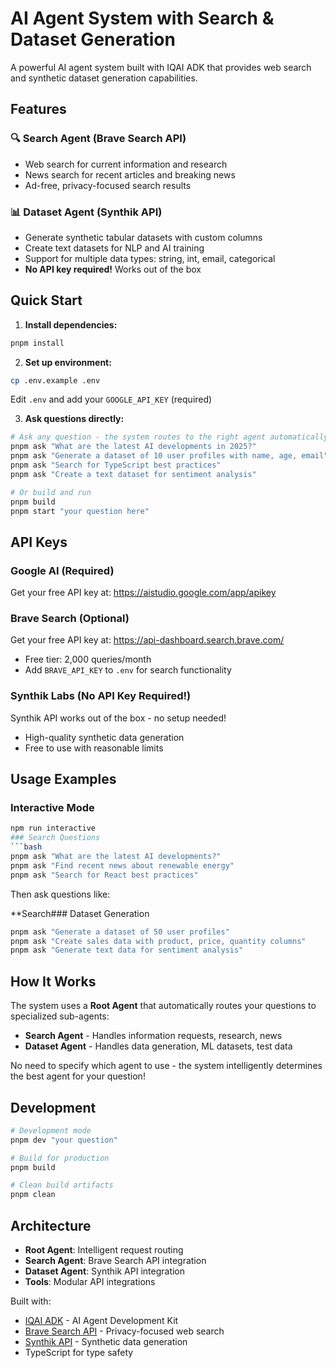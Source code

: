 # AI Agent System with Search & Dataset Generation

A powerful AI agent system built with IQAI ADK that provides web search and synthetic dataset generation capabilities.

## Features

### 🔍 Search Agent (Brave Search API)
- Web search for current information and research
- News search for recent articles and breaking news  
- Ad-free, privacy-focused search results

### 📊 Dataset Agent (Synthik API)
- Generate synthetic tabular datasets with custom columns
- Create text datasets for NLP and AI training
- Support for multiple data types: string, int, email, categorical
- **No API key required!** Works out of the box

## Quick Start

1. **Install dependencies:**
```bash
pnpm install
```

2. **Set up environment:**
```bash
cp .env.example .env
```
Edit `.env` and add your `GOOGLE_API_KEY` (required)

3. **Ask questions directly:**
```bash
# Ask any question - the system routes to the right agent automatically
pnpm ask "What are the latest AI developments in 2025?"
pnpm ask "Generate a dataset of 10 user profiles with name, age, email"
pnpm ask "Search for TypeScript best practices"
pnpm ask "Create a text dataset for sentiment analysis"

# Or build and run
pnpm build
pnpm start "your question here"
```

## API Keys

### Google AI (Required)
Get your free API key at: https://aistudio.google.com/app/apikey

### Brave Search (Optional)
Get your free API key at: https://api-dashboard.search.brave.com/
- Free tier: 2,000 queries/month
- Add `BRAVE_API_KEY` to `.env` for search functionality

### Synthik Labs (No API Key Required!)
Synthik API works out of the box - no setup needed!
- High-quality synthetic data generation
- Free to use with reasonable limits

## Usage Examples

### Interactive Mode
```bash
npm run interactive
### Search Questions
```bash
pnpm ask "What are the latest AI developments?"
pnpm ask "Find recent news about renewable energy"
pnpm ask "Search for React best practices"
```
Then ask questions like:

**Search### Dataset Generation
```bash
pnpm ask "Generate a dataset of 50 user profiles"
pnpm ask "Create sales data with product, price, quantity columns"
pnpm ask "Generate text data for sentiment analysis"
```

## How It Works

The system uses a **Root Agent** that automatically routes your questions to specialized sub-agents:

- **Search Agent** - Handles information requests, research, news
- **Dataset Agent** - Handles data generation, ML datasets, test data

No need to specify which agent to use - the system intelligently determines the best agent for your question!

## Development

```bash
# Development mode
pnpm dev "your question"

# Build for production
pnpm build

# Clean build artifacts
pnpm clean
```

## Architecture

- **Root Agent**: Intelligent request routing
- **Search Agent**: Brave Search API integration
- **Dataset Agent**: Synthik API integration
- **Tools**: Modular API integrations

Built with:
- [IQAI ADK](https://github.com/IQAICOM/adk-ts) - AI Agent Development Kit
- [Brave Search API](https://brave.com/search/api/) - Privacy-focused web search
- [Synthik API](https://synthiklabs.com/) - Synthetic data generation
- TypeScript for type safety